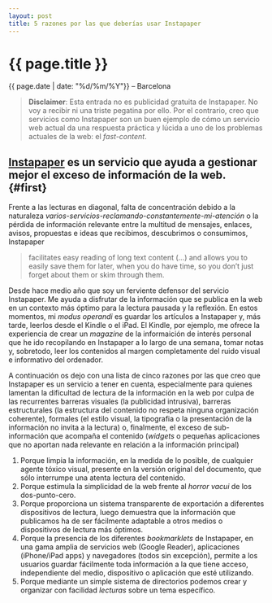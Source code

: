 ```yaml
---
layout: post
title: 5 razones por las que deberías usar Instapaper
---
```


# {{ page.title }}

{{ page.date | date: "%d/%m/%Y"}} &ndash; Barcelona

>**Disclaimer**: Esta entrada no es publicidad gratuita de Instapaper. No voy a recibir ni una triste pegatina por ello. Por el contrario, creo que servicios como Instapaper son un buen ejemplo de cómo un servicio web actual da una respuesta práctica y lúcida a uno de los problemas actuales de la web: el *fast-content*.

## [Instapaper](http://www.instapaper.com) es un servicio que ayuda a gestionar mejor el exceso de información de la web. {#first}

Frente a las lecturas en diagonal, falta de concentración debido a la naturaleza *varios-servicios-reclamando-constantemente-mi-atención* o la pérdida de información relevante entre la multitud de mensajes, enlaces, avisos, propuestas e ideas que recibimos, descubrimos o consumimos, Instapaper 

>facilitates easy reading of long text content (...) and allows you to easily save them for later, when you do have time, so you don’t just forget about them or skim through them.

Desde hace medio año que soy un ferviente defensor del servicio Instapaper. Me ayuda a disfrutar de la información que se publica en la web en un contexto más óptimo para la lectura pausada y la reflexión. En estos momentos, mi *modus operandi* es guardar los artículos a Instapaper y, más tarde, leerlos desde el Kindle o el iPad. El Kindle, por ejemplo, me ofrece la experiencia de crear un *magazine* de la informaición de interés personal que he ido recopilando en Instapaper a lo largo de una semana, tomar notas y, sobretodo, leer los contenidos al margen completamente del ruido visual e informativo del ordenador. 

A continuación os dejo con una lista de cinco razones por las que creo que Instapaper es un servicio a tener en cuenta, especialmente para quienes lamentan la dificultad de lectura de la información en la web por culpa de las recurrentes barreras visuales (la publicidad intrusiva), barreras estructurales (la estructura del contenido no respeta ninguna organización coherente), formales (el estilo visual, la tipografia o la presentación de la información no invita a la lectura) o, finalmente, el exceso de  sub-información que acompaña el contenido (*widgets* o pequeñas aplicaciones que no aportan nada relevante en relación a la información principal)

1. Porque limpia la información, en la medida de lo posible, de cualquier agente tóxico visual, presente en la versión original del documento, que sólo interrumpe una atenta lectura del contenido.
2. Porque estimula la simplicidad de la web frente al *horror vacui* de los dos-punto-cero.
3. Porque proporciona un sistema transparente de exportación a diferentes dispositivos de lectura, luego demuestra que la información que publicamos ha de ser fácilmente adaptable a otros medios o dispositivos de lectura más óptimos. 
4. Porque la presencia de los diferentes *bookmarklets* de Instapaper, en una gama amplia de servicios web (Google Reader), aplicaciones (iPhone/iPad apps) y navegadores (todos sin excepción), permite a los usuarios guardar fácilmente toda información a la que tiene acceso, independiente del medio, dispositivo o aplicación que esté utilizando.
5. Porque mediante un simple sistema de directorios podemos crear y organizar con facilidad *lecturas* sobre un tema específico.






